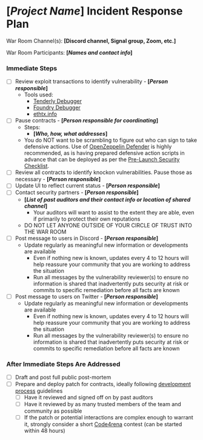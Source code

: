 # **[*Project Name*]** Incident Response Plan

<!--
Bold + Italics + Square Brackets: Fields to be filled in
-->

War Room Channel(s): **[Discord channel, Signal group, Zoom, etc.]**

War Room Participants: **[*Names and contact info*]**

### Immediate Steps

- [ ]  Review exploit transactions to identify vulnerability - **[*Person responsible*]**
    - Tools used:
        - [Tenderly Debugger](https://dashboard.tenderly.co/tx/mainnet/0xf427afc17bd30a84f4b47dc2eaa176115cf28bdea1110245d3b0948ca3b6595c/debugger)
        - [Foundry Debugger](https://book.getfoundry.sh/forge/debugger.html?highlight=debugger#debugger)
        - [ethtx.info](https://ethtx.info)
- [ ]  Pause contracts - **[*Person responsible for coordinating*]**
    - Steps:
        - **[*Who, how, what addresses*]**
    - You do NOT want to be scrambling to figure out who can sign to take defensive actions. Use of [OpenZeppelin Defender](https://www.openzeppelin.com/defender) is highly recommended, as is having prepared defensive action scripts in advance that can be deployed as per the [Pre-Launch Security Checklist](https://github.com/nascentxyz/simple-security-toolkit/blob/main/pre-launch-security-checklist.md).
- [ ]  Review all contracts to identify knockon vulnerabilities. Pause those as necessary - **[*Person responsible*]**
- [ ]  Update UI to reflect current status - **[*Person responsible*]**
- [ ]  Contact security partners - **[*Person responsible*]**
    - **[*List of past auditors and their contact info or location of shared channel*]**
        - Your auditors will want to assist to the extent they are able, even if primarily to protect their own reputations
    - DO NOT LET ANYONE OUTSIDE OF YOUR CIRCLE OF TRUST INTO THE WAR ROOM
- [ ]  Post message to users in Discord - **[*Person responsible*]**
    - Update regularly as meaningful new information or developments are available
        - Even if nothing new is known, updates every 4 to 12 hours will help reassure your community that you are working to address the situation
        - Run all messages by the vulnerability reviewer(s) to ensure no information is shared that inadvertently puts security at risk or commits to specific remediation before all facts are known
- [ ]  Post message to users on Twitter - **[*Person responsible*]**
    - Update regularly as meaningful new information or developments are available
        - Even if nothing new is known, updates every 4 to 12 hours will help reassure your community that you are working to address the situation
        - Run all messages by the vulnerability reviewer(s) to ensure no information is shared that inadvertently puts security at risk or commits to specific remediation before all facts are known

### After Immediate Steps Are Addressed

- [ ]  Draft and post full public post-mortem
- [ ]  Prepare and deploy patch for contracts, ideally following [development process](https://github.com/nascentxyz/simple-security-toolkit/development-process.md) guidelines
    - [ ]  Have it reviewed and signed off on by past auditors
    - [ ]  Have it reviewed by as many trusted members of the team and community as possible
    - [ ]  If the patch or potential interactions are complex enough to warrant it, strongly consider a short [Code4rena](https://code4rena.com/) contest (can be started within 48 hours)
